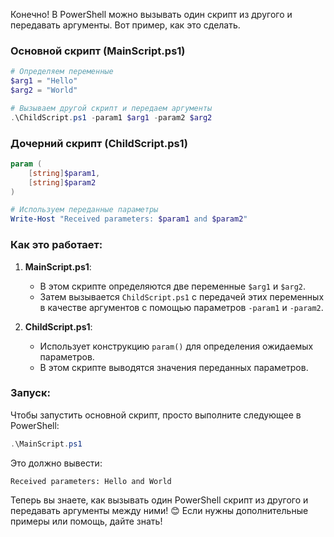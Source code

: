 Конечно! В PowerShell можно вызывать один скрипт из другого и передавать аргументы. Вот пример, как это сделать.

### Основной скрипт (MainScript.ps1)

```powershell
# Определяем переменные
$arg1 = "Hello"
$arg2 = "World"

# Вызываем другой скрипт и передаем аргументы
.\ChildScript.ps1 -param1 $arg1 -param2 $arg2
```

### Дочерний скрипт (ChildScript.ps1)

```powershell
param (
    [string]$param1,
    [string]$param2
)

# Используем переданные параметры
Write-Host "Received parameters: $param1 and $param2"
```

### Как это работает:

1. **MainScript.ps1**: 
   - В этом скрипте определяются две переменные `$arg1` и `$arg2`.
   - Затем вызывается `ChildScript.ps1` с передачей этих переменных в качестве аргументов с помощью параметров `-param1` и `-param2`.

2. **ChildScript.ps1**:
   - Использует конструкцию `param()` для определения ожидаемых параметров.
   - В этом скрипте выводятся значения переданных параметров.

### Запуск:

Чтобы запустить основной скрипт, просто выполните следующее в PowerShell:

```powershell
.\MainScript.ps1
```

Это должно вывести:

```
Received parameters: Hello and World
```

Теперь вы знаете, как вызывать один PowerShell скрипт из другого и передавать аргументы между ними! 😊 Если нужны дополнительные примеры или помощь, дайте знать!
